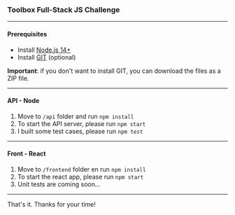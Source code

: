 ### Toolbox Full-Stack JS Challenge

---

#### Prerequisites
- Install [Node.js 14+](https://nodejs.org/es/download/)
- Install [GIT](https://git-scm.com/downloads) (optional)

**Important**: if you don't want to install GIT, you can download the files as a ZIP file.

---

#### API - Node

1. Move to ```/api``` folder and run ```npm install```
2. To start the API server, please run ```npm start```
3. I built some test cases, please run ```npm test```

---

#### Front - React

1. Move to ```/frontend``` folder en run ```npm install```
2. To start the react app, please run ```npm start```
3. Unit tests are coming soon...

---

That's it. Thanks for your time!
